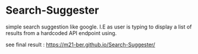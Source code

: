 # Search-Suggester
simple search suggestion like google. I.E as user is typing to display a list of results from a hardcoded API endpoint using.


see final result : https://m21-ber.github.io/Search-Suggester/
